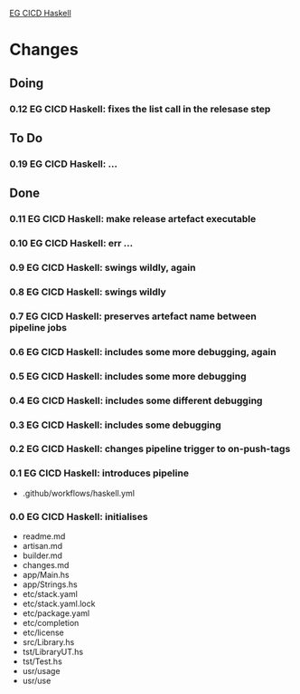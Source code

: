 [EG CICD Haskell](readMe.md)



# Changes


## Doing

### 0.12 EG CICD Haskell: fixes the list call in the relesase step


## To Do

### 0.19 EG CICD Haskell: ...


## Done

### 0.11 EG CICD Haskell: make release artefact executable

### 0.10 EG CICD Haskell: err ...

### 0.9 EG CICD Haskell: swings wildly, again

### 0.8 EG CICD Haskell: swings wildly

### 0.7 EG CICD Haskell: preserves artefact name between pipeline jobs

### 0.6 EG CICD Haskell: includes some more debugging, again

### 0.5 EG CICD Haskell: includes some more debugging

### 0.4 EG CICD Haskell: includes some different debugging

### 0.3 EG CICD Haskell: includes some debugging

### 0.2 EG CICD Haskell: changes pipeline trigger to on-push-tags

### 0.1 EG CICD Haskell: introduces pipeline
* .github/workflows/haskell.yml

### 0.0 EG CICD Haskell: initialises
* readme.md
* artisan.md
* builder.md
* changes.md
* app/Main.hs
* app/Strings.hs
* etc/stack.yaml
* etc/stack.yaml.lock
* etc/package.yaml
* etc/completion
* etc/license
* src/Library.hs
* tst/LibraryUT.hs
* tst/Test.hs
* usr/usage
* usr/use

